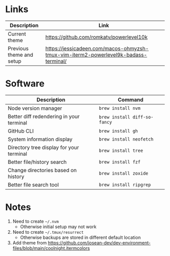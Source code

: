 # Links

| Description              | Link                                                                                |
|--------------------------|-------------------------------------------------------------------------------------|
| Current theme            | https://github.com/romkatv/powerlevel10k                                            |
| Previous theme and setup | https://jessicadeen.com/macos-ohmyzsh-tmux-vim-iterm2-powerlevel9k-badass-terminal/ |

# Software

| Description                              | Command                      |
|------------------------------------------|------------------------------|
| Node version manager                     | `brew install nvm`           |
| Better diff redendering in your terminal | `brew install diff-so-fancy` |
| GitHub CLI                               | `brew install gh`            |
| System information display               | `brew install neofetch`      |
| Directory tree display for your terminal | `brew install tree`          |
| Better file/history search               | `brew install fzf`           |
| Change directories based on history      | `brew install zoxide`        |
| Better file search tool                  | `brew install ripgrep`       |

# Notes

1. Need to create `~/.nvm`
   - Otherwise initial setup may not work
2. Need to create `~/.tmux/resurrect`
   - Otherwise backups are stored in different default location
3. Add theme from https://github.com/josean-dev/dev-environment-files/blob/main/coolnight.itermcolors
